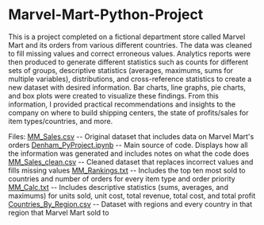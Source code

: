 # Marvel-Mart-Python-Project

This is a project completed on a fictional department store called Marvel Mart and its orders from various different countries. The data was cleaned to fill missing values and correct erroneous values. Analytics reports were then produced to generate different statistics such as counts for different sets of groups, descriptive statistics (averages, maximums, sums for multiple variables), distributions, and cross-reference statistics to create a new dataset with desired information. Bar charts, line graphs, pie charts, and box plots were created to visualize these findings. From this information, I provided practical recommendations and insights to the company on where to build shipping centers, the state of profits/sales for item types/countries, and more.

Files:
[MM_Sales.csv](MM_Sales.csv) -- Original dataset that includes data on Marvel Mart's orders
[Denham_PyProject.ipynb](Denham_PyProject.ipynb) -- Main source of code. Displays how all the information was generated and includes notes on what the code does
[MM_Sales_clean.csv](MM_Sales_clean.csv) -- Cleaned dataset that replaces incorrect values and fills missing values
[MM_Rankings.txt](MM_Rankings.txt) -- Includes the top ten most sold to countries and number of orders for every item type and order priority
[MM_Calc.txt](MM_Calc.txt) -- Includes descriptive statistics (sums, averages, and maximums) for units sold, unit cost, total revenue, total cost, and total profit
[Countries_By_Region.csv](Countries_By_Region.csv) -- Dataset with regions and every country in that region that Marvel Mart sold to
